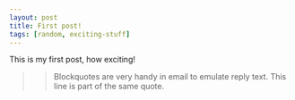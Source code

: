 ```yaml
---
layout: post
title: First post!
tags: [random, exciting-stuff]
---
```


This is my first post, how exciting!

>> Blockquotes are very handy in email to emulate reply text.
>>This line is part of the same quote.

